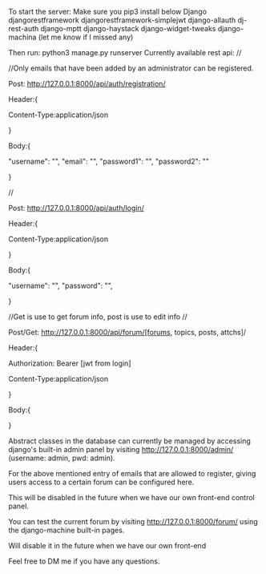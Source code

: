 To start the server:
Make sure you pip3 install below
Django 
djangorestframework 
djangorestframework-simplejwt 
django-allauth dj-rest-auth 
django-mptt 
django-haystack 
django-widget-tweaks 
django-machina
(let me know if I missed any)

Then run: python3 manage.py runserver
Currently available rest api:
//

//Only emails that have been added by an administrator can be registered.

Post: http://127.0.0.1:8000/api/auth/registration/

Header:{

Content-Type:application/json

}

Body:{

  "username": "",
  "email": "",
  "password1": "",
  "password2": ""
  
}

//

Post: http://127.0.0.1:8000/api/auth/login/

Header:{

Content-Type:application/json

}

Body:{

  "username": "",
  "password": "",
  
}


//Get is use to get forum info, post is use to edit info
//

Post/Get: http://127.0.0.1:8000/api/forum/[forums, topics, posts, attchs]/

Header:{

Authorization: Bearer [jwt from login]

Content-Type:application/json

}

Body:{

}

Abstract classes in the database can currently be managed by accessing django's built-in admin panel by visiting http://127.0.0.1:8000/admin/  (username: admin, pwd: admin). 

For the above mentioned entry of emails that are allowed to register, giving users access to a certain forum can be configured here. 

This will be disabled in the future when we have our own front-end control panel.

You can test the current forum by visiting http://127.0.0.1:8000/forum/ using the django-machine built-in pages. 

Will disable it in the future when we have our own front-end



Feel free to DM me if you have any questions.




